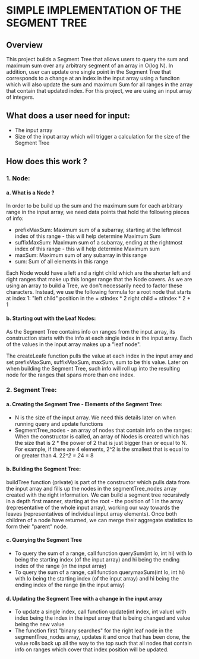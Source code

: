 # SIMPLE IMPLEMENTATION OF THE SEGMENT TREE

## Overview

This project builds a Segment Tree that allows users to query the sum and maximum sum over any arbitrary segment of an array in O(log N). In addition, user can update one single point in the Segment Tree that corresponds to a change at an index in the input array using a funciton which will also update the sum and maximum Sum for all ranges in the array that contain that updated index. For this project, we are using an input array of integers. 

## What does a user need for input:
- The input array
- Size of the input array which will trigger a calculation for the size of the Segment Tree

## How does this work ?
### 1. Node:
#### a. What is a Node ? 

In order to be build up the sum and the maximum sum for each arbitrary range in the input array, we need data points that hold the following pieces of info:
- prefixMaxSum: Maximum sum of a subarray, starting at the leftmost index of this range - this will help determine Maximum Sum
- suffixMaxSum: Maximum sum of a subarray, ending at the rightmost index of this range - this will help determine Maximum sum
- maxSum: Maximum sum of any subarray in this range
- sum: Sum of all elements in this range

Each Node would have a left and a right child which are the shorter left and right ranges that make up this longer range that the Node covers. As we are using an array to build a Tree, we don't necessarily need to factor these characters. Instead, we use the following formula for a root node that starts at index 1:
"left child" position in the   = stIndex * 2
right child = stIndex * 2 + 1

#### b. Starting out with the Leaf Nodes:

As the Segment Tree contains info on ranges from the input array, its construction starts with the info at each single index in the input array. Each of the values in the input array makes up a "leaf node".

The createLeafe function pulls the value at each index in the input array and set prefixMaxSum, suffixMaxSum, maxSum, sum to be this value. Later on when building the Segment Tree, such info will roll up into the resulting node for the ranges that spans more than one index. 

### 2. Segment Tree:

#### a. Creating the Segment Tree - Elements of the Segment Tree:

- N is the size of the input array. We need this details later on when running query and update functions
- SegmentTree_nodes - an array of nodes that contain info on the ranges: When the constructor is called, an array of Nodes is created which has the size that is 2 * the power of 2 that is just bigger than or equal to N. For example, if there are 4 elements, 2^2 is the smallest that is equal to or greater than 4. 2*2^2 = 2*4 = 8


#### b. Building the Segment Tree:

buildTree function (private) is part of the constructor which pulls data from the input array and fills up the nodes in the segmentTree_nodes array created with the right information. We can build a segment tree recursively in a depth first manner, starting at the root - the position of 1 in the array (representative of the whole input array), working our way towards the leaves (representatives of individual input array elements). Once both children of a node have returned, we can merge their aggregate statistics to form their "parent" node.

#### c. Querying the Segment Tree

- To query the sum of a range, call function querySum(int lo, int hi) with lo being the starting index (of the input array) and hi being the ending index of the range (in the input array)
- To query the sum of a range, call function querymaxSum(int lo, int hi) with lo being the starting index (of the input array) and hi being the ending index of the range (in the input array)

#### d. Updating the Segment Tree with a change in the input array

- To update a single index, call function update(int index, int value) with index being the index in the input array that is being changed and value being the new value
- The function first "binary searches" for the right leaf node in the segmentTree_nodes array, updates it and once that has been done, the value rolls back up all the way to the top such that all nodes that contain info on ranges which cover that index position will be updated. 


